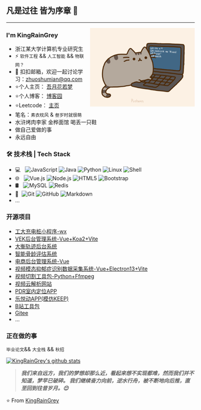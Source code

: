 ## 凡是过往 皆为序章 👋
---
<img align="right" alt="GIF" src="https://github.com/miles-rush/miles-rush/blob/main/pusheencode.gif?raw=true" style="max-width:100%;" width="280px" />

### I'm KingRainGrey

- 浙江某大学计算机专业研究生
- ⚡ `软件工程` && `人工智能` && `物联网？`
- 💬 扣扣邮箱，欢迎一起讨论学习：[zhuoshumian@qq.com](mailto:zhuoshumian@qq.com)
- ⭐个人主页： [吾月花若梦](https://mirrormoon.top/)
- ⭐个人博客： [博客园](https://www.cnblogs.com/KingRainGrey/)
- ⭐Leetcode： [主页](https://leetcode.cn/u/ilovey/)
- 笔名：`素衣枕风` & `叁岁时就很萌`
- 水浒烤肉李家 金桦面馆 喝丢一只鞋
- 做自己爱做的事 
- 永远自由


### 🛠 技术栈 | Tech Stack

- 💻 &#160; 
![JavaScript](https://img.shields.io/badge/JavaScript-ES6-blue)
![Java](https://img.shields.io/badge/-Java-333333?style=flat&logo=Java&logoColor=007396)
![Python](https://img.shields.io/badge/python-3-blue)
![Linux](https://img.shields.io/badge/-Linux-333333?style=flat&logo=Linux&logoColor=FCC624)
![Shell](https://img.shields.io/badge/Bash-Shell-lightgrey)
- 🌐 &#160; 
![Vue.js](https://img.shields.io/badge/-VueJS-333333?style=flat&logo=Vue.js)
![Node.js](https://img.shields.io/badge/-Node.js-333333?style=flat&logo=node.js)
![HTML5](https://img.shields.io/badge/-HTML5-333333?style=flat&logo=HTML5)
![Bootstrap](https://img.shields.io/badge/-Bootstrap-333333?style=flat&logo=bootstrap&logoColor=563D7C)
- 🛢 &#160; ![MySQL](https://img.shields.io/badge/-MySQL-333333?style=flat&logo=mysql)
![Redis](https://img.shields.io/badge/Redis-3-red)
- 🔧 &#160;![Git](https://img.shields.io/badge/-Git-333333?style=flat&logo=git)
![GitHub](https://img.shields.io/badge/-GitHub-333333?style=flat&logo=github)
![Markdown](https://img.shields.io/badge/-Markdown-333333?style=flat&logo=markdown)
- ...

### 开源项目
- [工大充电桩小程序-wx](https://github.com/miles-rush/charge)
- [VEK后台管理系统-Vue+Koa2+Vite](https://github.com/miles-rush/manager-fe)
- [大衡轨迹后台系统](https://gitee.com/KingRainGrey/vue_traffic)
- [智能骨龄评估系统](https://gitee.com/StupidDK/youths)
- [电商后台管理系统-Vue](https://github.com/miles-rush/vuedemo)
- [视频模态抑郁症识别数据采集系统-Vue+Electron13+Vite](https://github.com/miles-rush/questionnaire-window)
- [视频切割工具包-Python+Ffmpeg](https://github.com/miles-rush/LocalVideoPart)
- [视频云解析网站](https://github.com/miles-rush/VideoRes)
- [PDR室内定位APP](https://github.com/miles-rush/IndoorNavigation)
- [乐悦动APP(模仿KEEP)](https://github.com/miles-rush/mysports)
- [B站工具包](https://github.com/Bulletrushman/bilibiliTools)
- [Gitee](https://gitee.com/KingRainGrey)
- ...

### 正在做的事
`毕业论文`&& `大全栈` && `秋招`

[![KingRainGrey's github stats](https://github-readme-stats.vercel.app/api?username=miles-rush&show_icons=true&theme=dark)](https://github.com/anuraghazra/github-readme-stats)

> ***我们来自远方，我们的梦想却那么近，看起来想不实现都难，然而我们并不知道，梦早已破碎。 我们继续奋力向前，逆水行舟，被不断地向后推，直至回到往昔岁月。😊***

⭐️ From [KingRainGrey](https://github.com/miles-rush)
